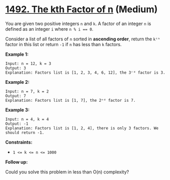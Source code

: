 # [1492. The kth Factor of n][link] (Medium)

[link]: https://leetcode.com/problems/the-kth-factor-of-n/

You are given two positive integers `n` and `k`. A factor of an integer `n` is defined as an integer
`i` where `n % i == 0`.

Consider a list of all factors of `n` sorted in **ascending order**, return the  `kᵗʰ` factor in
this list or return `-1` if `n` has less than `k` factors.

**Example 1:**

```
Input: n = 12, k = 3
Output: 3
Explanation: Factors list is [1, 2, 3, 4, 6, 12], the 3ʳᵈ factor is 3.
```

**Example 2:**

```
Input: n = 7, k = 2
Output: 7
Explanation: Factors list is [1, 7], the 2ⁿᵈ factor is 7.
```

**Example 3:**

```
Input: n = 4, k = 4
Output: -1
Explanation: Factors list is [1, 2, 4], there is only 3 factors. We should return -1.
```

**Constraints:**

- `1 <= k <= n <= 1000`

**Follow up:**

Could you solve this problem in less than O(n) complexity?

